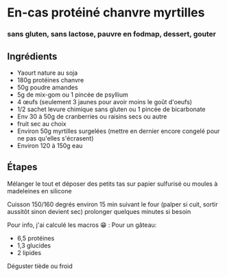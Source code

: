 # En-cas protéiné chanvre myrtilles
### sans gluten, sans lactose, pauvre en fodmap, dessert, gouter

## Ingrédients

- Yaourt nature au soja
- 180g protéines chanvre
- 50g poudre amandes
- 5g de mix-gom ou 1 pincée de psyllium
- 4 œufs (seulement 3 jaunes pour avoir moins le goût d'oeufs)
- 1/2 sachet levure chimique sans gluten ou 1 pincée de bicarbonate
- Env 30 à 50g de cranberries ou raisins secs ou autre
- fruit sec au choix
- Environ 50g myrtilles surgelées (mettre en dernier encore congelé pour ne pas qu'elles s'écrasent)
- Environ 120 à 150g eau

## Étapes

Mélanger le tout et déposer des petits tas sur papier sulfurisé ou moules à madeleines en silicone

Cuisson 150/160 degrés environ 15 min suivant le four (palper si cuit, sortir aussitôt sinon devient sec) prolonger quelques minutes si besoin

Pour info, j'ai calculé les macros 😁 :
Pour un gâteau:

- 6,5 protéines
- 1,3 glucides
- 2 lipides

Déguster tiède ou froid